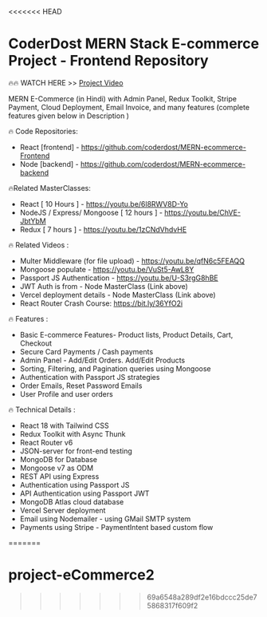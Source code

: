 <<<<<<< HEAD

# CoderDost MERN Stack E-commerce Project - Frontend Repository

🔥🔥 WATCH HERE >> [Project Video](https://youtu.be/LH-S5v-D3hA)

MERN E-Commerce (in Hindi) with Admin Panel, Redux Toolkit, Stripe Payment, Cloud Deployment, Email Invoice, and many features (complete features given below in Description )

🔥 Code Repositories:
- React [frontend] -  https://github.com/coderdost/MERN-ecommerce-Frontend
- Node [backend] - https://github.com/coderdost/MERN-ecommerce-backend

🔥Related MasterClasses:
- React [ 10 Hours ] - https://youtu.be/6l8RWV8D-Yo 
- NodeJS / Express/ Mongoose [ 12 hours ] - https://youtu.be/ChVE-JbtYbM
- Redux [ 7 hours ] - https://youtu.be/1zCNdVhdvHE

🔥 Related Videos :
- Multer Middleware (for file upload) -  https://youtu.be/qfN6c5FEAQQ
- Mongoose populate - https://youtu.be/VuSt5-AwL8Y
- Passport  JS Authentication - https://youtu.be/U-S3rgG8hBE
- JWT Auth  is  from  - Node MasterClass (Link above)
- Vercel deployment details  - Node MasterClass (Link above)
- React Router Crash Course: https://bit.ly/36YfO2i

🔥 Features :
- Basic E-commerce Features- Product lists, Product Details, Cart, Checkout 
- Secure Card Payments / Cash payments
- Admin Panel - Add/Edit Orders. Add/Edit Products
- Sorting, Filtering, and Pagination queries using Mongoose
- Authentication with Passport JS strategies
- Order Emails, Reset Password Emails
- User Profile and user orders

🔥 Technical Details :
- React 18 with Tailwind CSS
- Redux Toolkit with Async Thunk
- React Router v6
- JSON-server for front-end testing
- MongoDB for Database
- Mongoose v7 as ODM
- REST API using Express
- Authentication using Passport JS
- API Authentication using Passport JWT
- MongoDB Atlas cloud database
- Vercel Server deployment
- Email using Nodemailer - using GMail SMTP system
- Payments using Stripe - PaymentIntent based custom flow


=======
# project-eCommerce2
>>>>>>> 69a6548a289df2e16bdccc25de75868317f609f2
